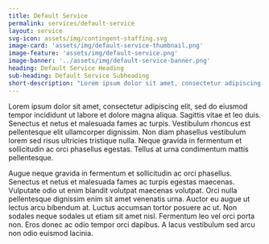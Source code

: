 ```yaml
---
title: Default Service
permalink: services/default-service
layout: service
svg-icon: assets/img/contingent-staffing.svg
image-card: 'assets/img/default-service-thumbnail.png'
image-feature: 'assets/img/default-service.png'
image-banner: '../assets/img/default-service-banner.png'
heading: Default Service Heading
sub-heading: Default Service Subheading
short-description: "Lorem ipsum dolor sit amet, consectetur adipiscing elit, sed do eiusmod tempor incididunt ut labore et dolore magna aliqua. Sagittis vitae et leo duis. Senectus et netus et malesuada fames ac turpis. Vestibulum rhoncus est pellentesque elit ullamcorper dignissim."
---
```


Lorem ipsum dolor sit amet, consectetur adipiscing elit, sed do eiusmod tempor incididunt ut labore et dolore magna aliqua. Sagittis vitae et leo duis. Senectus et netus et malesuada fames ac turpis. Vestibulum rhoncus est pellentesque elit ullamcorper dignissim. Non diam phasellus vestibulum lorem sed risus ultricies tristique nulla. Neque gravida in fermentum et sollicitudin ac orci phasellus egestas. Tellus at urna condimentum mattis pellentesque.

Augue neque gravida in fermentum et sollicitudin ac orci phasellus. Senectus et netus et malesuada fames ac turpis egestas maecenas. Vulputate odio ut enim blandit volutpat maecenas volutpat. Orci nulla pellentesque dignissim enim sit amet venenatis urna. Auctor eu augue ut lectus arcu bibendum at. Luctus accumsan tortor posuere ac ut. Non sodales neque sodales ut etiam sit amet nisl. Fermentum leo vel orci porta non. Eros donec ac odio tempor orci dapibus. A lacus vestibulum sed arcu non odio euismod lacinia. 

